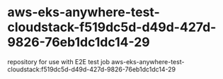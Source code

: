 # aws-eks-anywhere-test-cloudstack-f519dc5d-d49d-427d-9826-76eb1dc1dc14-29
repository for use with E2E test job aws-eks-anywhere-test-cloudstack:f519dc5d-d49d-427d-9826-76eb1dc1dc14-29
